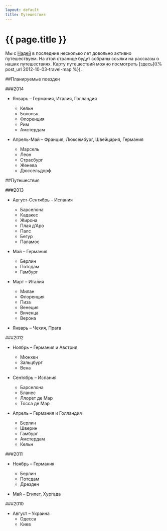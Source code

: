 ```yaml
---
layout: default
title: Путешествия
---
```


# {{ page.title }}

Мы с [Надей](http://twitter.com/Nadi_ia) в последние несколько лет довольно
активно путешествуем.  На этой странице будут собраны ссылки на рассказы о наших
путешествиях. Карту путешествий можно посмотреть [здесь]({% post_url 2012-10-03-travel-map %}).

##Планируемые поездки

###2014

* Январь – Германия, Италия, Голландия
  - Кельн
  - Болонья
  - Флоренция
  - Рим
  - Амстердам

* Апрель-Май – Франция, Люксембург, Швейцария, Германия
  - Марсель
  - Леон
  - Страсбург
  - Женева
  - Дюссельдорф


##Путешествия

###2013

* Август-Сентябрь – Испания
  - Барселона
  - Кадакес
  - Жирона
  - Плая д'Аро
  - Палс
  - Бегур
  - Паламос

* Май – Германия
  - Берлин
  - Потсдам
  - Гамбург

* Март – Италия
  - Милан
  - Флоренция
  - Пиза
  - Венеция
  - Виченца
  - Верона

* Январь – Чехия, Прага

###2012

* Ноябрь – Германия и Австрия
  - Мюнхен
  - Зальцбург
  - Вена

* Сентябрь – Испания
  - Барселона
  - Бланес
  - Ллорет де Мар
  - Тосса де Мар

* Апрель – Германия и Голландия
  - Берлин
  - Шверин
  - Гамбург
  - Амстердам
  - Кельн

###2011

* Ноябрь – Германия
  - Берлин
  - Потсдам
  - Дрезден

* Май – Египет, Хургада

###2010

* Август – Украина
  - Одесса
  - Киев

